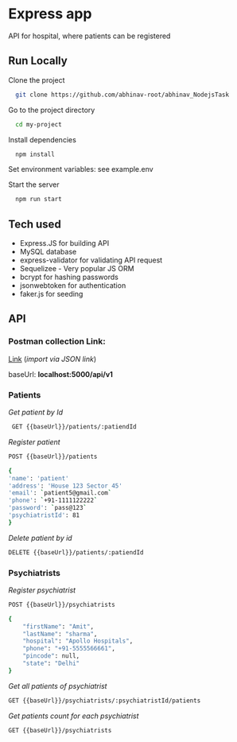 
# Express app

API for hospital, where patients can be registered



## Run Locally

Clone the project

```bash
  git clone https://github.com/abhinav-root/abhinav_NodejsTask
```

Go to the project directory

```bash
  cd my-project
```

Install dependencies

```bash
  npm install
```

Set environment variables: see example.env

Start the server

```bash
  npm run start
```

## Tech used

* Express.JS for building API
* MySQL database 
* express-validator for validating API request 
* Sequelizee - Very popular JS ORM
* bcrypt for hashing passwords
* jsonwebtoken for authentication
* faker.js for seeding

## API

### Postman collection Link: 
[Link](https://www.getpostman.com/collections/784af94ea0792f0b277d)	(*import via JSON link*)


baseUrl: **localhost:5000/api/v1**

### Patients
*Get patient by Id*
```bash
 GET {{baseUrl}}/patients/:patiendId
```

*Register patient*
```bash
POST {{baseUrl}}/patients
```

```bash
{
'name': 'patient'
'address': 'House 123 Sector 45'
'email': `patient5@gmail.com`
'phone': `+91-1111122222`
'password': `pass@123`
'psychiatristId': 81
}
```

*Delete patient by id*
```bash
DELETE {{baseUrl}}/patients/:patiendId
```


### Psychiatrists


*Register psychiatrist*
```bash
POST {{baseUrl}}/psychiatrists
```

```bash
{
    "firstName": "Amit",
    "lastName": "sharma",
    "hospital": "Apollo Hospitals",
    "phone": "+91-5555566661",
    "pincode": null,
    "state": "Delhi"
}
````

*Get all patients of psychiatrist*
```bash
GET {{baseUrl}}/psychiatrists/:psychiatristId/patients
```

*Get patients count for each psychiatrist*
```
GET {{baseUrl}}/psychiatrists
````

